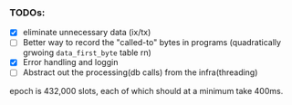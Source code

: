 ### TODOs:

- [x] eliminate unnecessary data (ix/tx)
- [ ] Better way to record the "called-to" bytes in programs (quadratically grwoing `data_first_byte` table rn)
- [x] Error handling and loggin
- [ ] Abstract out the processing(db calls) from the infra(threading)

epoch is 432,000 slots, each of which should at a minimum take 400ms. 